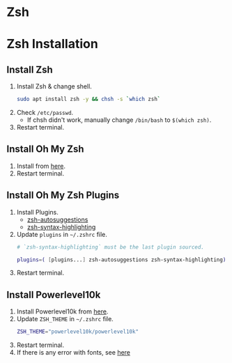 Zsh
===

Zsh Installation
================

Install Zsh
-----------
1. Install Zsh & change shell.
    ```sh
    sudo apt install zsh -y && chsh -s `which zsh`
    ```
2. Check `/etc/passwd`.
    - If chsh didn't work, manually change `/bin/bash` to `$(which zsh)`.
3. Restart terminal.

Install Oh My Zsh
-----------------
1. Install from [here](https://github.com/ohmyzsh/ohmyzsh#basic-installation).
2. Restart terminal.

Install Oh My Zsh Plugins
-------------------------
1. Install Plugins.
    - [zsh-autosuggestions](https://github.com/zsh-users/zsh-autosuggestions/blob/master/INSTALL.md)
    - [zsh-syntax-highlighting](https://github.com/zsh-users/zsh-syntax-highlighting/blob/master/INSTALL.md)
2. Update `plugins` in `~/.zshrc` file.
    ```sh
    # `zsh-syntax-highlighting` must be the last plugin sourced.

    plugins=( [plugins...] zsh-autosuggestions zsh-syntax-highlighting)
    ```
3. Restart terminal.

Install Powerlevel10k
---------------------
1. Install Powerlevel10k from [here](https://github.com/romkatv/powerlevel10k#installation).
2. Update `ZSH_THEME` in `~/.zshrc` file.
    ```sh
    ZSH_THEME="powerlevel10k/powerlevel10k"
    ```
3. Restart terminal.
4. If there is any error with fonts, see [here](https://github.com/romkatv/powerlevel10k#fonts)